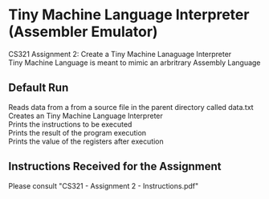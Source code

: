 # Tiny Machine Language Interpreter (Assembler Emulator)
CS321 Assignment 2: Create a Tiny Machine Lanaguage Interpreter<br>
Tiny Machine Language is meant to mimic an arbritrary Assembly Language
## Default Run 
Reads data from a from a source file in the parent directory called data.txt<br>
Creates an Tiny Machine Language Interpreter<br>
Prints the instructions to be executed<br>
Prints the result of the program execution<br>
Prints the value of the registers after execution<br>

## Instructions Received for the Assignment
Please consult "CS321 - Assignment 2 - Instructions.pdf"
